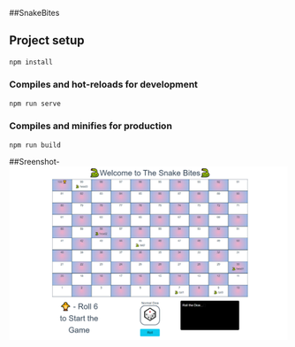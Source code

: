 ##SnakeBites

## Project setup
```
npm install
```

### Compiles and hot-reloads for development
```
npm run serve
```

### Compiles and minifies for production
```
npm run build
```
##Sreenshot-
![image](https://github.com/himreal9/snakebites/blob/main/SnakeBites.png)
